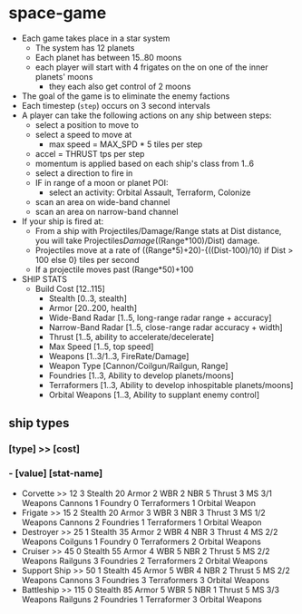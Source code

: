 # space-game

- Each game takes place in a star system
  - The system has 12 planets
  - Each planet has between 15..80 moons
  - each player will start with 4 frigates on the on one of the inner planets' moons
     - they each also get control of 2 moons
- The goal of the game is to eliminate the enemy factions
- Each timestep (`step`) occurs on 3 second intervals 
- A player can take the following actions on any ship between steps:
     - select a position to move to 
     - select a speed to move at
         - max speed = MAX_SPD * 5 tiles per step
	 - accel = THRUST tps per step
	 - momentum is applied based on each ship's class from 1..6
     - select a direction to fire in
     - IF in range of a moon or planet POI:
        - select an activity: Orbital Assault, Terraform, Colonize
     - scan an area on wide-band channel
     - scan an area on narrow-band channel
- If your ship is fired at:
     - From a ship with Projectiles/Damage/Range stats at Dist distance,
       you will take Projectiles*Damage*((Range*100)/Dist) damage.
     - Projectiles move at a rate of ((Range*5)+20)-{((Dist-100)/10) if Dist > 100 else 0} tiles per second
     - If a projectile moves past (Range*50)+100
- SHIP STATS 
  - Build Cost [12..115]
    - Stealth [0..3, stealth]
    - Armor [20..200, health]
    - Wide-Band Radar [1..5, long-range radar range + accuracy]
    - Narrow-Band Radar [1..5, close-range radar accuracy + width]
    - Thrust [1..5, ability to accelerate/decelerate]
    - Max Speed [1..5, top speed]
    - Weapons [1..3/1..3, FireRate/Damage]
	- Weapon Type [Cannon/Coilgun/Railgun, Range]
    - Foundries [1..3, Ability to develop planets/moons]
    - Terraformers [1..3, Ability to develop inhospitable planets/moons]
    - Orbital Weapons [1..3, Ability to supplant enemy control]
      
## ship types
### [type] >> [cost]
### - [value] [stat-name]
- Corvette >> 12
      3 Stealth
      20 Armor
      2 WBR
      2 NBR
      5 Thrust
      3 MS
      3/1 Weapons
          Cannons
      1 Foundry
      0 Terraformers
      1 Orbital Weapon
- Frigate >> 15
      2 Stealth
      20 Armor
      3 WBR
      3 NBR
      3 Thrust
      3 MS
      1/2 Weapons
          Cannons
      2 Foundries
      1 Terraformers
      1 Orbital Weapon
- Destroyer >> 25
      1 Stealth
      35 Armor
      2 WBR
      4 NBR
      3 Thrust
      4 MS
      2/2 Weapons
          Coilguns
      1 Foundry
      0 Terraformers
      2 Orbital Weapons
- Cruiser >> 45
      0 Stealth
      55 Armor
      4 WBR
      5 NBR
      2 Thrust
      5 MS
      2/2 Weapons
          Railguns
      3 Foundries
      2 Terraformers
      2 Orbital Weapons
- Support Ship >> 50
      1 Stealth
      45 Armor
      5 WBR
      4 NBR
      2 Thrust
      5 MS
      2/2 Weapons
          Cannons
      3 Foundries
      3 Terraformers
      3 Orbital Weapons
- Battleship >> 115
      0 Stealth
      85 Armor
      5 WBR
      5 NBR
      1 Thrust
      5 MS
      3/3 Weapons
          Railguns
      2 Foundries
      1 Terraformer
      3 Orbital Weapons
